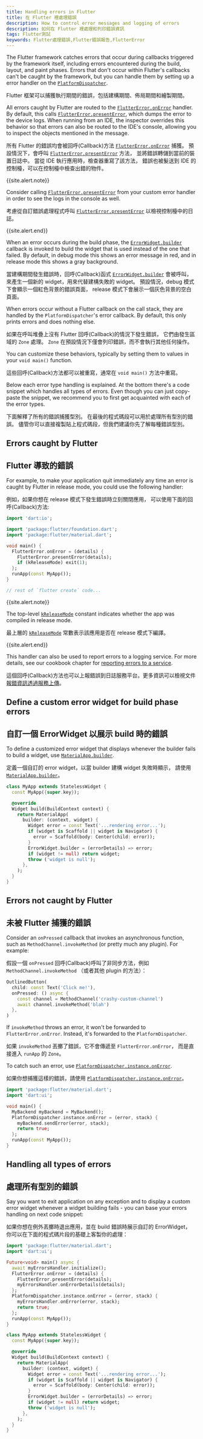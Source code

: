```yaml
---
title: Handling errors in Flutter
title: 在 Flutter 裡處理錯誤
description: How to control error messages and logging of errors
description: 如何在 Flutter 裡處理和列印錯誤資訊
tags: Flutter測試
keywords: Flutter處理錯誤,Flutter錯誤報告,FlutterError
---
```


<?code-excerpt path-base="testing/errors"?>

The Flutter framework catches errors that occur during callbacks
triggered by the framework itself, including errors encountered
during the build, layout, and paint phases. Errors that don't occur
within Flutter's callbacks can't be caught by the framework,
but you can handle them by setting up a error handler on the
[`PlatformDispatcher`][].

Flutter 框架可以捕獲執行期間的錯誤，包括建構期間、佈局期間和繪製期間。

All errors caught by Flutter are routed to the
[`FlutterError.onError`][] handler. By default,
this calls [`FlutterError.presentError`][],
which dumps the error to the device logs.
When running from an IDE, the inspector overrides this
behavior so that errors can also be routed to the IDE's
console, allowing you to inspect the
objects mentioned in the message.

所有 Flutter 的錯誤均會被回呼(Callback)方法 [`FlutterError.onError`][] 捕獲。
預設情況下，會呼叫 [`FlutterError.presentError`][] 方法，
並將錯誤轉儲到當前的裝置日誌中。
當從 IDE 執行應用時，檢查器重寫了該方法，
錯誤也被髮送到 IDE 的控制檯，可以在控制檯中檢查出錯的物件。

{{site.alert.note}}

  Consider calling [`FlutterError.presentError`][]
  from your custom error handler in order to see
  the logs in the console as well.

  考慮從自訂錯誤處理程式呼叫 [`FlutterError.presentError`][]
  以檢視控制檯中的日誌。

{{site.alert.end}}

When an error occurs during the build phase,
the [`ErrorWidget.builder`][] callback is
invoked to build the widget that is used
instead of the one that failed. By default,
in debug mode this shows an error message in red,
and in release mode this shows a gray background.

當建構期間發生錯誤時，回呼(Callback)函式 [`ErrorWidget.builder`][] 會被呼叫，
來產生一個新的 widget，用來代替建構失敗的 widget。
預設情況，debug 模式下會顯示一個紅色背景的錯誤頁面，
release 模式下會展示一個灰色背景的空白頁面。

When errors occur without a Flutter callback on the call stack,
they are handled by the `PlatformDispatcher`'s error callback. By default,
this only prints errors and does nothing else.

如果在呼叫堆疊上沒有 Flutter 回呼(Callback)的情況下發生錯誤，
它們由發生區域的 `Zone` 處理。
`Zone` 在預設情況下僅會列印錯誤，而不會執行其他任何操作。

You can customize these behaviors,
typically by setting them to values in
your `void main()` function.

這些回呼(Callback)方法都可以被重寫，通常在 `void main()` 方法中重寫。

Below each error type handling is explained. At the bottom
there's a code snippet which handles all types of errors. Even
though you can just copy-paste the snippet, we recommend you
to first get acquainted with each of the error types.

下面解釋了所有的錯誤捕獲型別。
在最後的程式碼段可以用於處理所有型別的錯誤。
儘管你可以直接複製貼上程式碼段，但我們建議你先了解每種錯誤型別。


## Errors caught by Flutter

## Flutter 導致的錯誤

For example, to make your application quit immediately any time an
error is caught by Flutter in release mode, you could use the
following handler:

例如，如果你想在 release 模式下發生錯誤時立刻關閉應用，
可以使用下面的回呼(Callback)方法:

<?code-excerpt "lib/quit_immediate.dart (Main)"?>
```dart
import 'dart:io';

import 'package:flutter/foundation.dart';
import 'package:flutter/material.dart';

void main() {
  FlutterError.onError = (details) {
    FlutterError.presentError(details);
    if (kReleaseMode) exit(1);
  };
  runApp(const MyApp());
}

// rest of `flutter create` code...
```
{{site.alert.note}}

  The top-level [`kReleaseMode`][] constant indicates
  whether the app was compiled in release mode.

  最上層的 [`kReleaseMode`][] 常數表示該應用是否在 release 模式下編譯。

{{site.alert.end}}

This handler can also be used to report errors to a logging service.
For more details, see our cookbook chapter for
[reporting errors to a service][].

這個回呼(Callback)方法也可以上報錯誤到日誌服務平台。更多資訊可以檢視文件
[報錯資訊透過服務上傳][reporting errors to a service]。

## Define a custom error widget for build phase errors

## 自訂一個 ErrorWidget 以展示 build 時的錯誤

To define a customized error widget that displays whenever
the builder fails to build a widget, use [`MaterialApp.builder`][].

定義一個自訂的 error widget，以當 builder 建構 widget 失敗時顯示，
請使用 [`MaterialApp.builder`][]。

<?code-excerpt "lib/excerpts.dart (CustomError)"?>
```dart
class MyApp extends StatelessWidget {
  const MyApp({super.key});

  @override
  Widget build(BuildContext context) {
    return MaterialApp(
      builder: (context, widget) {
        Widget error = const Text('...rendering error...');
        if (widget is Scaffold || widget is Navigator) {
          error = Scaffold(body: Center(child: error));
        }
        ErrorWidget.builder = (errorDetails) => error;
        if (widget != null) return widget;
        throw ('widget is null');
      },
    );
  }
}
```

## Errors not caught by Flutter

## 未被 Flutter 捕獲的錯誤

Consider an `onPressed` callback that invokes an asynchronous function,
such as `MethodChannel.invokeMethod` (or pretty much any plugin).
For example:

假設一個 `onPressed` 回呼(Callback)呼叫了非同步方法，例如 `MethodChannel.invokeMethod`
（或者其他 plugin 的方法）：

<?code-excerpt "lib/excerpts.dart (OnPressed)" replace="/return //g;/\;//g"?>
```dart
OutlinedButton(
  child: const Text('Click me!'),
  onPressed: () async {
    const channel = MethodChannel('crashy-custom-channel')
    await channel.invokeMethod('blah')
  },
)
```

If `invokeMethod` throws an error, it won't be forwarded to `FlutterError.onError`.
Instead, it's forwarded to the `PlatformDispatcher`.

如果 `invokeMethod` 丟擲了錯誤，它不會傳遞至 `FlutterError.onError`，
而是直接進入 `runApp` 的 `Zone`。

To catch such an error, use [`PlatformDispatcher.instance.onError`][].

如果你想捕獲這樣的錯誤，請使用 [`PlatformDispatcher.instance.onError`][]。

<?code-excerpt "lib/excerpts.dart (CatchError)"?>
```dart
import 'package:flutter/material.dart';
import 'dart:ui';

void main() {
  MyBackend myBackend = MyBackend();
  PlatformDispatcher.instance.onError = (error, stack) {
    myBackend.sendError(error, stack);
    return true;
  };
  runApp(const MyApp());
}
```

## Handling all types of errors

## 處理所有型別的錯誤

Say you want to exit application on any exception and to display
a custom error widget whenever a widget building fails - you can base
your errors handling on next code snippet:

如果你想在例外丟擲時退出應用，並在 build 錯誤時展示自訂的 ErrorWidget，
你可以在下面的程式碼片段的基礎上客製你的處理：

<?code-excerpt "lib/main.dart (Main)"?>
```dart
import 'package:flutter/material.dart';
import 'dart:ui';

Future<void> main() async {
  await myErrorsHandler.initialize();
  FlutterError.onError = (details) {
    FlutterError.presentError(details);
    myErrorsHandler.onErrorDetails(details);
  };
  PlatformDispatcher.instance.onError = (error, stack) {
    myErrorsHandler.onError(error, stack);
    return true;
  };
  runApp(const MyApp());
}

class MyApp extends StatelessWidget {
  const MyApp({super.key});

  @override
  Widget build(BuildContext context) {
    return MaterialApp(
      builder: (context, widget) {
        Widget error = const Text('...rendering error...');
        if (widget is Scaffold || widget is Navigator) {
          error = Scaffold(body: Center(child: error));
        }
        ErrorWidget.builder = (errorDetails) => error;
        if (widget != null) return widget;
        throw ('widget is null');
      },
    );
  }
}
```

[`ErrorWidget.builder`]: {{site.api}}/flutter/widgets/ErrorWidget/builder.html
[`FlutterError.onError`]: {{site.api}}/flutter/foundation/FlutterError/onError.html
[`FlutterError.presentError`]: {{site.api}}/flutter/foundation/FlutterError/presentError.html
[`kReleaseMode`]:  {{site.api}}/flutter/foundation/kReleaseMode-constant.html
[`MaterialApp.builder`]: {{site.api}}/flutter/material/MaterialApp/builder.html
[reporting errors to a service]: {{site.url}}/cookbook/maintenance/error-reporting
[`PlatformDispatcher.instance.onError`]: {{site.api}}/flutter/dart-ui/PlatformDispatcher/onError.html
[`PlatformDispatcher`]: {{site.api}}/flutter/dart-ui/PlatformDispatcher-class.html
